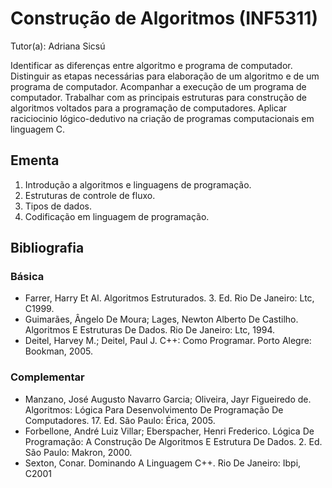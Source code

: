 # Construção de Algoritmos (INF5311)

Tutor(a): Adriana Sicsú

Identificar as diferenças entre algoritmo e programa de computador.
Distinguir as etapas necessárias para elaboração de um algoritmo e de um programa de computador.
Acompanhar a execução de um programa de computador.
Trabalhar com as principais estruturas para construção de algoritmos voltados para a programação de computadores.
Aplicar raciciocinio lógico-dedutivo na criação de programas computacionais em linguagem C.

## Ementa

1. Introdução a algoritmos e linguagens de programação.
2. Estruturas de controle de fluxo.
3. Tipos de dados.
4. Codificação em linguagem de programação.

## Bibliografia

### Básica

- Farrer, Harry Et Al. Algoritmos Estruturados. 3. Ed. Rio De Janeiro: Ltc, C1999.
- Guimarães, Ângelo De Moura; Lages, Newton Alberto De Castilho. Algoritmos E Estruturas De Dados. Rio De Janeiro: Ltc, 1994.
- Deitel, Harvey M.; Deitel, Paul J. C++: Como Programar. Porto Alegre: Bookman, 2005.

### Complementar

- Manzano, José Augusto Navarro Garcia; Oliveira, Jayr Figueiredo de. Algoritmos: Lógica Para Desenvolvimento De Programação De Computadores. 17. Ed. São Paulo: Érica, 2005.
- Forbellone, André Luiz Villar; Eberspacher, Henri Frederico. Lógica De Programação: A Construção De Algoritmos E Estrutura De Dados. 2. Ed. São Paulo: Makron, 2000.
- Sexton, Conar. Dominando A Linguagem C++. Rio De Janeiro: Ibpi, C2001
